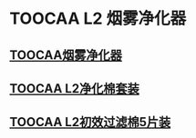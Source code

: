 ﻿---
sidebar_position: 5
sidebar_label: TOOCAA L2烟雾净化器
---
# TOOCAA L2 烟雾净化器
## [TOOCAA烟雾净化器](https://wiki.toocaa.com/toocaa-l2/TOOCAA-L2-Accessories/Smoke%20Purifier/smoke-purifier)
## [TOOCAA L2净化棉套装](https://wiki.toocaa.com/toocaa-l2/TOOCAA-L2-Accessories/Smoke%20Purifier/filter-replacement-kit)
## [TOOCAA L2初效过滤棉5片装](https://wiki.toocaa.com/toocaa-l2/TOOCAA-L2-Accessories/Smoke%20Purifier/smoke-purifier-pre-filter-5pc)
